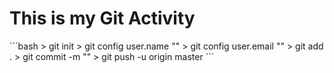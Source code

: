 
<!DOCTYPE html>
<html lang="en">
<head>
    <meta charset="UTF-8">
    <meta name="viewport" content="width=device-width, initial-scale=1.0">
    <meta http-equiv="X-UA-Compatible" content="ie=edge">
    <title>Document</title>
</head>
<body>
    <h1>This is my Git Activity</h1>
</body>
</html>
```bash
> git init
> git config user.name ""
> git config user.email ""
> git add .
> git commit -m ""
> git push -u origin master
```